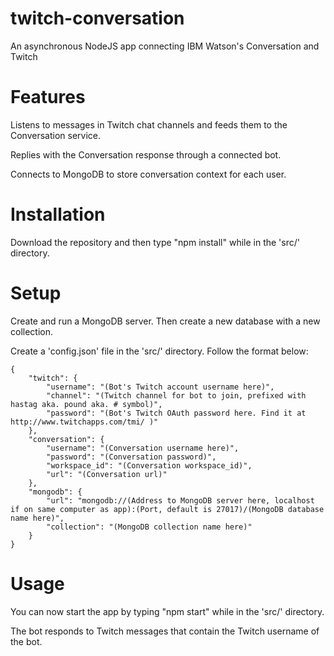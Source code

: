 # twitch-conversation
An asynchronous NodeJS app connecting IBM Watson's Conversation and Twitch

# Features
Listens to messages in Twitch chat channels and feeds them to the Conversation service.

Replies with the Conversation response through a connected bot.

Connects to MongoDB to store conversation context for each user.

# Installation
Download the repository and then type "npm install" while in the 'src/' directory.

# Setup
Create and run a MongoDB server. Then create a new database with a new collection.

Create a 'config.json' file in the 'src/' directory. Follow the format below:
```
{
    "twitch": {
        "username": "(Bot's Twitch account username here)",
        "channel": "(Twitch channel for bot to join, prefixed with hastag aka. pound aka. # symbol)",
        "password": "(Bot's Twitch OAuth password here. Find it at http://www.twitchapps.com/tmi/ )"
    },
    "conversation": {
        "username": "(Conversation username here)",
        "password": "(Conversation password)",
        "workspace_id": "(Conversation workspace_id)",
        "url": "(Conversation url)"
    },
    "mongodb": {
        "url": "mongodb://(Address to MongoDB server here, localhost if on same computer as app):(Port, default is 27017)/(MongoDB database name here)",
        "collection": "(MongoDB collection name here)"
    }
}
```


# Usage
You can now start the app by typing "npm start" while in the 'src/' directory.

The bot responds to Twitch messages that contain the Twitch username of the bot.
